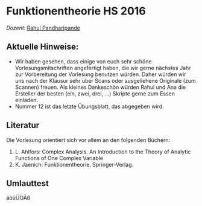 # Funktionentheorie HS 2016
<meta charset="UTF-8">

*Dozent:* [Rahul Pandharipande](https://people.math.ethz.ch/~rahul/)


## Aktuelle Hinweise:

* Wir haben gesehen, dass einige von euch sehr sch&ouml;ne Vorlesungsmitschriften angefertigt haben, die wir gerne n&auml;chstes Jahr zur Vorbereitung der Vorlesung benutzen w&uuml;rden.
		Daher w&uuml;rden wir uns nach der Klausur sehr &uuml;ber Scans oder ausgeliehene Originale (zum Scannen) freuen. Als kleines Dankesch&ouml;n w&uuml;rden Rahul und Ana die Ersteller der besten (ein, zwei, drei, ...) Skripte gerne zum Essen einladen.
* Nummer 12 ist das letzte &Uuml;bungsblatt, das abgegeben wird. 

## Literatur

Die Vorlesung orientiert sich vor allem an den folgenden B&uuml;chern:

1. L. Ahlfors: Complex Analysis. An Introduction to the Theory of Analytic Functions of One Complex Variable
2.  K. Jaenich: Funktionentheorie. Springer-Verlag. 

## Umlauttest

äöüÜÖÄß
